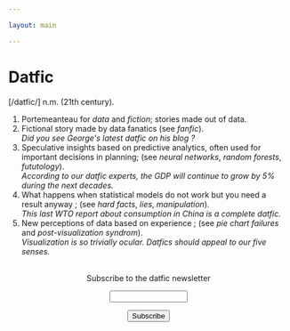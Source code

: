 ```yaml
---

layout: main

---
```


# Datfic

[/datfic/] n.m. (21th century).

1. Portemeanteau for *data* and *fiction*; stories made out of data.
1. Fictional story made by data fanatics (see *fanfic*).  
*Did you see George's latest datfic on his blog ?*
1. Speculative insights based on predictive analytics, often used for important decisions in planning; (see *neural networks*, *random forests*, *fututology*).  
*According to our datfic experts, the GDP will continue to grow by 5% during the next decades.*
1. What happens when statistical models do not work but you need a result anyway ; (see *hard facts*, *lies*, *manipulation*).  
*This last WTO report about consumption in China is a complete datfic.*
1. New perceptions of data based on experience ; (see *pie chart failures* and *post-visualization syndrom*).  
*Visualization is so trivially ocular. Datfics should appeal to our five senses.*

 <form style="padding:3px;text-align:center;" action="https://tinyletter.com/datfic" method="post" target="popupwindow" onsubmit="window.open('https://tinyletter.com/datfic', 'popupwindow', 'scrollbars=yes,width=800,height=600');return true">

<p>
	<label for="tlemail">Subscribe to the datfic newsletter</label></p>
	<p><input type="text" style="width:140px" name="email" id="tlemail" /></p>
	<input type="hidden" value="1" name="embed"/><input type="submit" value="Subscribe" />
<!--	<p><a href="https://tinyletter.com" target="_blank">powered by TinyLetter</a></p> -->
</form>
